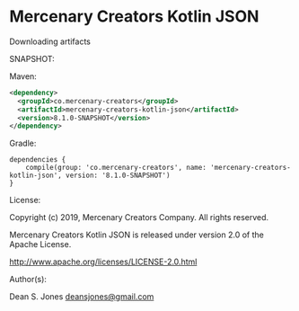Mercenary Creators Kotlin JSON
======

Downloading artifacts

SNAPSHOT:

Maven:
```xml
<dependency>
  <groupId>co.mercenary-creators</groupId>
  <artifactId>mercenary-creators-kotlin-json</artifactId>
  <version>8.1.0-SNAPSHOT</version>
</dependency>
```
Gradle:
```
dependencies {
    compile(group: 'co.mercenary-creators', name: 'mercenary-creators-kotlin-json', version: '8.1.0-SNAPSHOT')
}
```

License:

Copyright (c) 2019, Mercenary Creators Company. All rights reserved.

Mercenary Creators Kotlin JSON is released under version 2.0 of the Apache License.

http://www.apache.org/licenses/LICENSE-2.0.html

Author(s):

Dean S. Jones
deansjones@gmail.com

